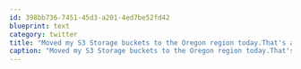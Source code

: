 ```yaml
---
id: 398bb736-7451-45d3-a201-4ed7be52fd42
blueprint: text
category: twitter
title: "Moved my S3 Storage buckets to the Oregon region today.That's about as close to home as I'm gunna get."
caption: "Moved my S3 Storage buckets to the Oregon region today.That's about as close to home as I'm gunna get."
---
```

